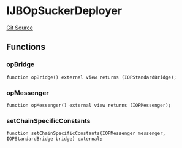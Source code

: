 # IJBOpSuckerDeployer
[Git Source](https://github.com/Bananapus/nana-suckers/blob/faba69dd26a284c037886fb39a0fe6a34055e8dd/src/interfaces/IJBOpSuckerDeployer.sol)


## Functions
### opBridge


```solidity
function opBridge() external view returns (IOPStandardBridge);
```

### opMessenger


```solidity
function opMessenger() external view returns (IOPMessenger);
```

### setChainSpecificConstants


```solidity
function setChainSpecificConstants(IOPMessenger messenger, IOPStandardBridge bridge) external;
```

